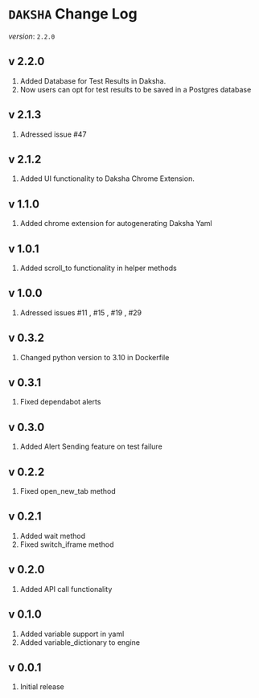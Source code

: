 # `DAKSHA` Change Log

*version*: `2.2.0`

## v 2.2.0
1. Added Database for Test Results in Daksha.
2. Now users can opt for test results to be saved in a Postgres database

## v 2.1.3
1. Adressed issue #47

## v 2.1.2
1. Added UI functionality to Daksha Chrome Extension.

## v 1.1.0
1. Added chrome extension for autogenerating Daksha Yaml

## v 1.0.1
1. Added scroll_to functionality in helper methods

## v 1.0.0
1. Adressed issues #11 , #15 , #19 , #29

## v 0.3.2
1. Changed python version to 3.10 in Dockerfile

## v 0.3.1
1. Fixed dependabot alerts

## v 0.3.0
1. Added Alert Sending feature on test failure

## v 0.2.2
1. Fixed open_new_tab method

## v 0.2.1
1. Added wait method
2. Fixed switch_iframe method

## v 0.2.0
1. Added API call functionality

## v 0.1.0
1. Added variable support in yaml
2. Added variable_dictionary to engine

## v 0.0.1
1. Initial release
